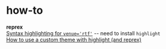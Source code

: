 # how-to

**reprex**  
[Syntax highlighting for `venue='rtf'`](https://reprex.tidyverse.org/articles/rtf.html) -- need to install `highlight`  
[How to use a custom theme with highlight (and reprex)](https://github.com/jennybc/debugging/blob/master/how-to/highlight-custom-theme.md)
  
